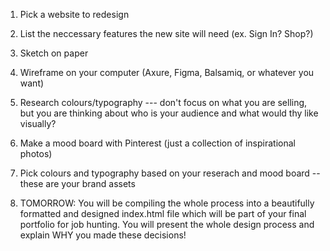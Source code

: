 1. Pick a website to redesign

2. List the neccessary features the new site will need (ex. Sign In? Shop?)

3. Sketch on paper

4. Wireframe on your computer (Axure, Figma, Balsamiq, or whatever you want)

5. Research colours/typography --- don't focus on what you are selling,
but you are thinking about who is your audience and what would thy like visually?

6. Make a mood board with Pinterest (just a collection of inspirational photos)

7. Pick colours and typography based on your reserach and mood board --
these are your brand assets

8. TOMORROW: You will be compiling the whole process into a beautifully
formatted and designed index.html file which will be part of your final
portfolio for job hunting. You will present the whole design process and
explain WHY you made these decisions!
